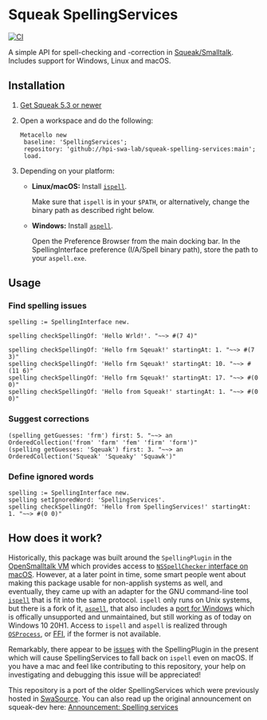 # Squeak SpellingServices

[![CI](https://github.com/hpi-swa-lab/squeak-spelling-services/actions/workflows/ci.yml/badge.svg)](https://github.com/hpi-swa-lab/squeak-spelling-services/actions/workflows/ci.yml)

A simple API for spell-checking and -correction in [Squeak/Smalltalk](https://squeak.org).
Includes support for Windows, Linux and macOS.

## Installation

1. [Get Squeak 5.3 or newer](https://squeak.org/downloads/)

2. Open a workspace and do the following:

   ```smalltalk
   Metacello new
   	baseline: 'SpellingServices';
   	repository: 'github://hpi-swa-lab/squeak-spelling-services:main';
   	load.
   ```

3. Depending on your platform:

   - **Linux/macOS:** Install [`ispell`](https://www.gnu.org/software/ispell/).
   
     Make sure that `ispell` is in your `$PATH`, or alternatively, change the binary path as described right below.
   
   - **Windows:** Install [`aspell`](http://aspell.net/win32/).

     Open the Preference Browser from the main docking bar. In the SpellingInterface preference (I/A/Spell binary path), store the path to your `aspell.exe`.

## Usage

### Find spelling issues

```smalltalk
spelling := SpellingInterface new.

spelling checkSpellingOf: 'Hello Wrld!'. "~~> #(7 4)"

spelling checkSpellingOf: 'Hello frm Sqeuak!' startingAt: 1. "~~> #(7 3)"
spelling checkSpellingOf: 'Hello frm Sqeuak!' startingAt: 10. "~~> #(11 6)"
spelling checkSpellingOf: 'Hello frm Sqeuak!' startingAt: 17. "~~> #(0 0)"
spelling checkSpellingOf: 'Hello from Squeak!' startingAt: 1. "~~> #(0 0)"
```

### Suggest corrections

```smalltalk
(spelling getGuesses: 'frm') first: 5. "~~> an OrderedCollection('from' 'farm' 'fem' 'firm' 'form')"
(spelling getGuesses: 'Sqeuak') first: 3. "~~> an OrderedCollection('Squeak' 'Squeaky' 'Squawk')"
```

### Define ignored words

```smalltalk
spelling := SpellingInterface new.
spelling setIgnoredWord: 'SpellingServices'.
spelling checkSpellingOf: 'Hello from SpellingServices!' startingAt: 1. "~~> #(0 0)"
```

## How does it work?

Historically, this package was built around the `SpellingPlugin` in the [OpenSmalltalk VM](https://github.com/OpenSmalltalk/opensmalltalk-vm) which provides access to [`NSSpellChecker` interface on macOS](https://developer.apple.com/documentation/appkit/nsspellchecker).
However, at a later point in time, some smart people went about making this package usable for non-applish systems as well, and eventually, they came up with an adapter for the GNU command-line tool [`ispell`](https://www.gnu.org/software/ispell/) that is fit into the same protocol.
`ispell` only runs on Unix systems, but there is a fork of it, [`aspell`](http://aspell.net/), that also includes a [port for Windows](http://aspell.net/win32/) which is offically unsupported and unmaintained, but still working as of today on Windows 10 20H1.
Access to `ispell` and `aspell` is realized through [`OSProcess`](http://wiki.squeak.org/squeak/708), or [FFI](https://wiki.squeak.org/squeak/1414), if the former is not available.

Remarkably, there appear to be [issues](https://github.com/hpi-swa-lab/squeak-spelling-services/issues/2) with the SpellingPlugin in the present which will cause SpellingServices to fall back on `ispell` even on macOS.
If you have a mac and feel like contributing to this repository, your help on investigating and debugging this issue will be appreciated!

This repository is a port of the older SpellingServices which were previously hosted in [SwaSource](http://web.archive.org/web/20201030053215/http://www.hpi.uni-potsdam.de/hirschfeld/squeaksource/SpellingServices.html).
You can also read up the original announcement on squeak-dev here: [Announcement: Spelling services
](http://forum.world.st/Announcement-Spelling-services-td4450450.html)
